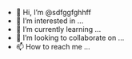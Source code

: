 - 👋 Hi, I’m @sdfggfghhff
- 👀 I’m interested in ...
- 🌱 I’m currently learning ...
- 💞️ I’m looking to collaborate on ...
- 📫 How to reach me ...

<!---
sdfggfghhff/sdfggfghhff is a ✨ special ✨ repository because its `README.md` (this file) appears on your GitHub profile.
You can click the Preview link to take a look at your changes.
--->
